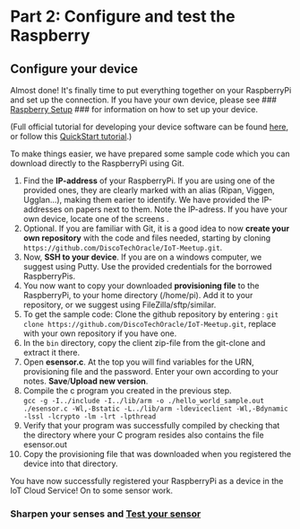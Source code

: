 # Part 2: Configure and test the Raspberry #

## Configure your device ##

Almost done! It's finally time to put everything together on your RaspberryPi and set up the connection. If you have your own device, please see ### [Raspberry Setup](raspberrysetup.md) ### for information on how to set up your device.

(Full official tutorial for developing your device software can be found [here](https://docs.oracle.com/en/cloud/paas/iot-cloud/iotgs/developing-device-software-using-client-software-libraries1.html "Developing Device Software Using the Client Software Libraries"), or follow this [QuickStart tutorial](http://www.oracle.com/webfolder/technetwork/tutorials/obe/cloud/iot/IoT%20Quick%20Start%20CPOSIX/IoTQuickStartCPOSIX.html "POSIX Application on a Raspberry Pi").)

To make things easier, we have prepared some sample code which you can download directly to the RaspberryPi using Git.

1. Find the **IP-address** of your RaspberryPi. If you are using one of the provided ones, they are clearly marked with an alias (Ripan, Viggen, Ugglan...), making them earier to identify. We have provided the IP-addresses on papers next to them. Note the IP-adress. If you have your own device, locate one of the screens .
4. Optional. If you are familiar with Git, it is a good idea to now **create your own repository** with the code and files needed, starting by cloning `https://github.com/DiscoTechOracle/IoT-Meetup.git`.
5. Now, **SSH to your device**. If you are on a windows computer, we suggest using Putty. Use the provided credentials for the borrowed RaspberryPis.
4. You now want to copy your downloaded **provisioning file** to the RaspberryPi, to your home directory (/home/pi). Add it to your repository, or we suggest using FileZilla/sftp/similar. 
8. To get the sample code: Clone the github repository by entering : `git clone https://github.com/DiscoTechOracle/IoT-Meetup.git`, replace with your own repository if you have one.
9. In the `bin` directory, copy the client zip-file from the git-clone and extract it there. 
10. Open **esensor.c**. At the top you will find variables for the URN, provisioning file and the password. Enter your own according to your notes. **Save**/**Upload new version**.
11. Compile the c program you created in the previous step.  
   `gcc -g -I../include -I../lib/arm -o ./hello_world_sample.out ./esensor.c -Wl,-Bstatic -L../lib/arm -ldeviceclient -Wl,-Bdynamic -lssl -lcrypto -lm -lrt -lpthread`
12. Verify that your program was successfully compiled by checking that the directory where your C program resides also contains the file esensor.out
13. Copy the provisioning file that was downloaded when you registered the device into that directory.


You have now successfully registered your RaspberryPi as a device in the IoT Cloud Service! 
On to some sensor work.

### Sharpen your senses and [Test your sensor](dhtsensor.md) ###
